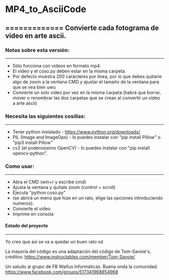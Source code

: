 # MP4_to_AsciiCode
=============
Convierte cada fotograma de video en arte ascii.
--------------------

### Notas sobre esta versión:
--------------------
  + Sólo funciona con videos en formato mp4.
  + El video y el coso.py deben estar en la misma carpeta.
  + Por defecto muestra 200 carácteres por linea, por lo que debes quitarle algo de zoom a la ventana CMD y ajustar el tamaño de la ventana para que se vea bien uwu
  + Convierte un solo video por vez en la misma carpeta (habrá que borrar, mover o renombrar las dos carpetas que se crean al convertir un video a arte ascii)


### Necesita las siguientes cosillas:
--------------------
  + Tener python instalado - https://www.python.org/downloads/
  + PIL (Image and ImageOps) - lo puedes instalar con "pip install Pillow" o "pip3 install Pillow"
  + cv2 (el poderosísimo OpenCV) - lo puedes instalar con "pip install opencv-python".


### Como usar:
--------------------
  + Abra el CMD (win+r y escribe cmd)
  + Ajusta la ventana y quitale zoom (control + scroll)
  + Ejecuta "python coso.py"
  + (se abrirá un menú que hize en un rato, elige las opciones introduciendo numeros).
  + Convierte el video 
  + Imprime en consola

#### Estado del proyecto
--------------------
Yo creo que así se va a quedar un buen rato xd

La mayoría del código es una adaptación del código de Tom-Savoie's, créditos:
https://www.instructables.com/member/Tom-Savoie/

Un saludo al grupo de FB Waifus Informáticas. Buena onda la comunidad.
https://www.facebook.com/groups/517341968854968
